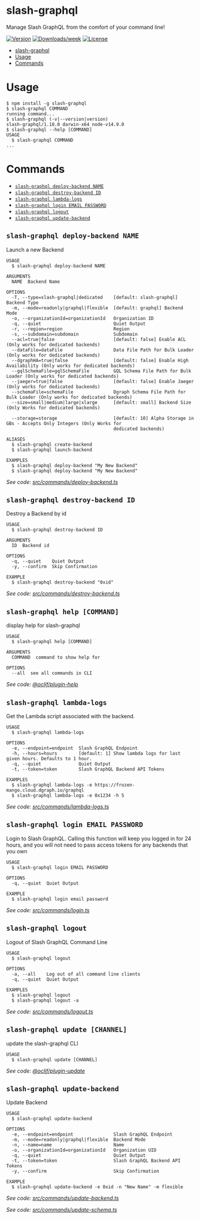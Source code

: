 # slash-graphql

Manage Slash GraphQL from the comfort of your command line!

[![Version](https://img.shields.io/npm/v/slash-graphql.svg)](https://npmjs.org/package/slash-graphql)
[![Downloads/week](https://img.shields.io/npm/dw/slash-graphql.svg)](https://npmjs.org/package/slash-graphql)
[![License](https://img.shields.io/npm/l/slash-graphql.svg)](https://github.com/dgraph-io/slash-graphql-cli/blob/master/package.json)

<!-- toc -->
* [slash-graphql](#slash-graphql)
* [Usage](#usage)
* [Commands](#commands)
<!-- tocstop -->

# Usage

<!-- usage -->
```sh-session
$ npm install -g slash-graphql
$ slash-graphql COMMAND
running command...
$ slash-graphql (-v|--version|version)
slash-graphql/1.18.0 darwin-x64 node-v14.9.0
$ slash-graphql --help [COMMAND]
USAGE
  $ slash-graphql COMMAND
...
```
<!-- usagestop -->

# Commands

<!-- commands -->
* [`slash-graphql deploy-backend NAME`](#slash-graphql-deploy-backend-name)
* [`slash-graphql destroy-backend ID`](#slash-graphql-destroy-backend-id)
* [`slash-graphql lambda-logs`](#slash-graphql-lambda-logs)
* [`slash-graphql login EMAIL PASSWORD`](#slash-graphql-login-email-password)
* [`slash-graphql logout`](#slash-graphql-logout)
* [`slash-graphql update-backend`](#slash-graphql-update-backend)

## `slash-graphql deploy-backend NAME`

Launch a new Backend

```
USAGE
  $ slash-graphql deploy-backend NAME

ARGUMENTS
  NAME  Backend Name

OPTIONS
  -T, --type=slash-graphql|dedicated    [default: slash-graphql] Backend Type
  -m, --mode=readonly|graphql|flexible  [default: graphql] Backend Mode
  -o, --organizationId=organizationId   Organization ID
  -q, --quiet                           Quiet Output
  -r, --region=region                   Region
  -s, --subdomain=subdomain             Subdomain
  --acl=true|false                      [default: false] Enable ACL (Only works for dedicated backends)
  --dataFile=dataFile                   Data File Path for Bulk Loader (Only works for dedicated backends)
  --dgraphHA=true|false                 [default: false] Enable High Availability (Only works for dedicated backends)
  --gqlSchemaFile=gqlSchemaFile         GQL Schema File Path for Bulk Loader (Only works for dedicated backends)
  --jaeger=true|false                   [default: false] Enable Jaeger (Only works for dedicated backends)
  --schemaFile=schemaFile               Dgraph Schema File Path for Bulk Loader (Only works for dedicated backends)
  --size=small|medium|large|xlarge      [default: small] Backend Size (Only Works for dedicated backends)

  --storage=storage                     [default: 10] Alpha Storage in GBs - Accepts Only Integers (Only Works for
                                        dedicated backends)

ALIASES
  $ slash-graphql create-backend
  $ slash-graphql launch-backend

EXAMPLES
  $ slash-graphql deploy-backend "My New Backend"
  $ slash-graphql deploy-backend "My New Backend"
```

_See code: [src/commands/deploy-backend.ts](https://github.com/dgraph-io/slash-graphql-cli/blob/v1.18.0/src/commands/deploy-backend.ts)_

## `slash-graphql destroy-backend ID`

Destroy a Backend by id

```
USAGE
  $ slash-graphql destroy-backend ID

ARGUMENTS
  ID  Backend id

OPTIONS
  -q, --quiet    Quiet Output
  -y, --confirm  Skip Confirmation

EXAMPLE
  $ slash-graphql destroy-backend "0xid"
```

_See code: [src/commands/destroy-backend.ts](https://github.com/dgraph-io/slash-graphql-cli/blob/v1.18.0/src/commands/destroy-backend.ts)_

## `slash-graphql help [COMMAND]`

display help for slash-graphql

```
USAGE
  $ slash-graphql help [COMMAND]

ARGUMENTS
  COMMAND  command to show help for

OPTIONS
  --all  see all commands in CLI
```

_See code: [@oclif/plugin-help](https://github.com/oclif/plugin-help/blob/v3.2.0/src/commands/help.ts)_

## `slash-graphql lambda-logs`

Get the Lambda script associated with the backend.

```
USAGE
  $ slash-graphql lambda-logs

OPTIONS
  -e, --endpoint=endpoint  Slash GraphQL Endpoint
  -h, --hours=hours        [default: 1] Show lambda logs for last given hours. Defaults to 1 hour.
  -q, --quiet              Quiet Output
  -t, --token=token        Slash GraphQL Backend API Tokens

EXAMPLES
  $ slash-graphql lambda-logs -e https://frozen-mango.cloud.dgraph.io/graphql
  $ slash-graphql lambda-logs -e 0x1234 -h 5
```

_See code: [src/commands/lambda-logs.ts](https://github.com/dgraph-io/slash-graphql-cli/blob/v1.18.0/src/commands/lambda-logs.ts)_

## `slash-graphql login EMAIL PASSWORD`

Login to Slash GraphQL. Calling this function will keep you logged in for 24 hours, and you will not need to pass access tokens for any backends that you own

```
USAGE
  $ slash-graphql login EMAIL PASSWORD

OPTIONS
  -q, --quiet  Quiet Output

EXAMPLE
  $ slash-graphql login email password
```

_See code: [src/commands/login.ts](https://github.com/dgraph-io/slash-graphql-cli/blob/v1.18.0/src/commands/login.ts)_

## `slash-graphql logout`

Logout of Slash GraphQL Command Line

```
USAGE
  $ slash-graphql logout

OPTIONS
  -a, --all    Log out of all command line clients
  -q, --quiet  Quiet Output

EXAMPLES
  $ slash-graphql logout
  $ slash-graphql logout -a
```

_See code: [src/commands/logout.ts](https://github.com/dgraph-io/slash-graphql-cli/blob/v1.18.0/src/commands/logout.ts)_

## `slash-graphql update [CHANNEL]`

update the slash-graphql CLI

```
USAGE
  $ slash-graphql update [CHANNEL]
```

_See code: [@oclif/plugin-update](https://github.com/oclif/plugin-update/blob/v1.3.10/src/commands/update.ts)_

## `slash-graphql update-backend`

Update Backend

```
USAGE
  $ slash-graphql update-backend

OPTIONS
  -e, --endpoint=endpoint               Slash GraphQL Endpoint
  -m, --mode=readonly|graphql|flexible  Backend Mode
  -n, --name=name                       Name
  -o, --organizationId=organizationId   Organization UID
  -q, --quiet                           Quiet Output
  -t, --token=token                     Slash GraphQL Backend API Tokens
  -y, --confirm                         Skip Confirmation

EXAMPLE
  $ slash-graphql update-backend -e 0xid -n "New Name" -m flexible
```

_See code: [src/commands/update-backend.ts](https://github.com/dgraph-io/slash-graphql-cli/blob/v1.18.0/src/commands/update-backend.ts)_


_See code: [src/commands/update-schema.ts](https://github.com/dgraph-io/slash-graphql-cli/blob/v1.18.0/src/commands/update-schema.ts)_
<!-- commandsstop -->
